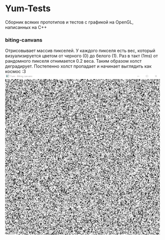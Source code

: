 # Yum-Tests
Сборник всяких прототипов и тестов с графикой на OpenGL, написанных на C++

### biting-canvans
Отрисовывает массив пикселей. У каждого пикселя есть вес, который визуализируется цветом от черного (0) до белого (1). Раз в такт (1ms) от рандомного пикселя отнимается 0.2 веса. Таким образом холст деградирует. Постепенно холст пропадает и начинает выглядить как космос :3
![biting-canvans](screenshots/biting-canvans.gif)

